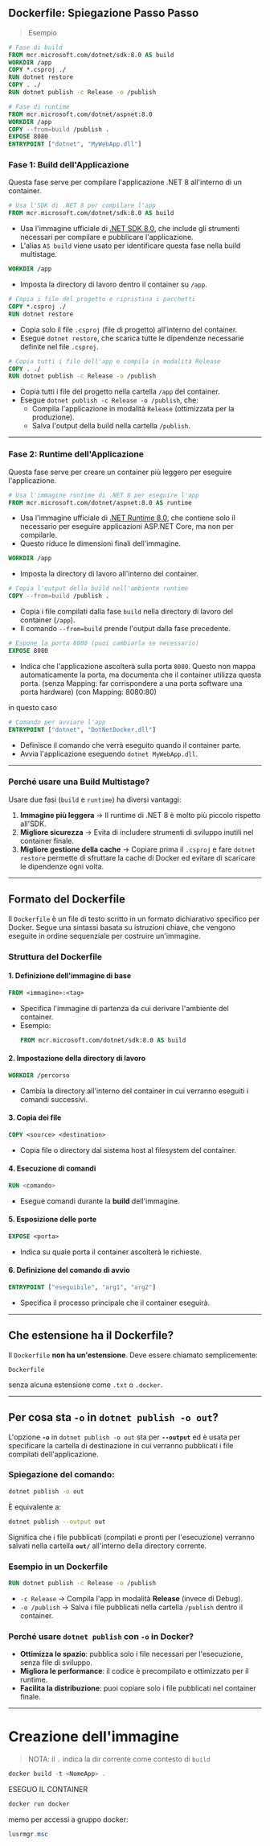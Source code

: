 ## Dockerfile: Spiegazione Passo Passo

> Esempio
```dockerfile
# Fase di build
FROM mcr.microsoft.com/dotnet/sdk:8.0 AS build
WORKDIR /app
COPY *.csproj ./
RUN dotnet restore
COPY . ./
RUN dotnet publish -c Release -o /publish

# Fase di runtime
FROM mcr.microsoft.com/dotnet/aspnet:8.0
WORKDIR /app
COPY --from=build /publish .
EXPOSE 8080
ENTRYPOINT ["dotnet", "MyWebApp.dll"]

```

### **Fase 1: Build dell'Applicazione**
Questa fase serve per compilare l'applicazione .NET 8 all'interno di un container.

```dockerfile
# Usa l'SDK di .NET 8 per compilare l'app
FROM mcr.microsoft.com/dotnet/sdk:8.0 AS build
```
- Usa l'immagine ufficiale di [.NET SDK 8.0](w), che include gli strumenti necessari per compilare e pubblicare l'applicazione.
- L'alias `AS build` viene usato per identificare questa fase nella build multistage.

```dockerfile
WORKDIR /app
```
- Imposta la directory di lavoro dentro il container su `/app`.

```dockerfile
# Copia i file del progetto e ripristina i pacchetti
COPY *.csproj ./
RUN dotnet restore
```
- Copia solo il file `.csproj` (file di progetto) all'interno del container.
- Esegue `dotnet restore`, che scarica tutte le dipendenze necessarie definite nel file `.csproj`.

```dockerfile
# Copia tutti i file dell'app e compila in modalità Release
COPY . ./
RUN dotnet publish -c Release -o /publish
```
- Copia tutti i file del progetto nella cartella `/app` del container.
- Esegue `dotnet publish -c Release -o /publish`, che:
  - Compila l'applicazione in modalità `Release` (ottimizzata per la produzione).
  - Salva l'output della build nella cartella `/publish`.

---

### **Fase 2: Runtime dell'Applicazione**
Questa fase serve per creare un container più leggero per eseguire l'applicazione.

```dockerfile
# Usa l'immagine runtime di .NET 8 per eseguire l'app
FROM mcr.microsoft.com/dotnet/aspnet:8.0 AS runtime
```
- Usa l'immagine ufficiale di [.NET Runtime 8.0](w), che contiene solo il necessario per eseguire applicazioni ASP.NET Core, ma non per compilarle.
- Questo riduce le dimensioni finali dell'immagine.

```dockerfile
WORKDIR /app
```
- Imposta la directory di lavoro all'interno del container.

```dockerfile
# Copia l'output della build nell'ambiente runtime
COPY --from=build /publish .
```
- Copia i file compilati dalla fase `build` nella directory di lavoro del container (`/app`).
- Il comando `--from=build` prende l'output dalla fase precedente.

```dockerfile
# Espone la porta 8080 (puoi cambiarla se necessario)
EXPOSE 8080
```
- Indica che l'applicazione ascolterà sulla porta `8080`. Questo non mappa automaticamente la porta, ma documenta che il container utilizza questa porta. (senza Mapping: far corrispondere a una porta software una porta hardware) (con Mapping: 8080:80)

in questo caso
```dockerfile
# Comando per avviare l'app
ENTRYPOINT ["dotnet", "DotNetDocker.dll"]
```
- Definisce il comando che verrà eseguito quando il container parte.
- Avvia l'applicazione eseguendo `dotnet MyWebApp.dll`.

---

### **Perché usare una Build Multistage?**
Usare due fasi (`build` e `runtime`) ha diversi vantaggi:
1. **Immagine più leggera** → Il runtime di .NET 8 è molto più piccolo rispetto all'SDK.
2. **Migliore sicurezza** → Evita di includere strumenti di sviluppo inutili nel container finale.
3. **Migliore gestione della cache** → Copiare prima il `.csproj` e fare `dotnet restore` permette di sfruttare la cache di Docker ed evitare di scaricare le dipendenze ogni volta.

---

## Formato del Dockerfile

Il `Dockerfile` è un file di testo scritto in un formato dichiarativo specifico per Docker. Segue una sintassi basata su istruzioni chiave, che vengono eseguite in ordine sequenziale per costruire un'immagine.

### **Struttura del Dockerfile**

#### **1. Definizione dell'immagine di base**
```dockerfile
FROM <immagine>:<tag>
```
- Specifica l'immagine di partenza da cui derivare l'ambiente del container.
- Esempio:
  ```dockerfile
  FROM mcr.microsoft.com/dotnet/sdk:8.0 AS build
  ```

#### **2. Impostazione della directory di lavoro**
```dockerfile
WORKDIR /percorso
```
- Cambia la directory all'interno del container in cui verranno eseguiti i comandi successivi.

#### **3. Copia dei file**
```dockerfile
COPY <source> <destination>
```
- Copia file o directory dal sistema host al filesystem del container.

#### **4. Esecuzione di comandi**
```dockerfile
RUN <comando>
```
- Esegue comandi durante la **build** dell'immagine.

#### **5. Esposizione delle porte**
```dockerfile
EXPOSE <porta>
```
- Indica su quale porta il container ascolterà le richieste.

#### **6. Definizione del comando di avvio**
```dockerfile
ENTRYPOINT ["eseguibile", "arg1", "arg2"]
```
- Specifica il processo principale che il container eseguirà.

---

## **Che estensione ha il Dockerfile?**

Il `Dockerfile` **non ha un'estensione**. Deve essere chiamato semplicemente:

```
Dockerfile
```

senza alcuna estensione come `.txt` o `.docker`.

---

## **Per cosa sta `-o` in `dotnet publish -o out`?**

L'opzione **`-o`** in `dotnet publish -o out` sta per **`--output`** ed è usata per specificare la cartella di destinazione in cui verranno pubblicati i file compilati dell'applicazione.

### **Spiegazione del comando:**
```bash
dotnet publish -o out
```
È equivalente a:
```bash
dotnet publish --output out
```
Significa che i file pubblicati (compilati e pronti per l'esecuzione) verranno salvati nella cartella **`out/`** all'interno della directory corrente.

### **Esempio in un Dockerfile**
```dockerfile
RUN dotnet publish -c Release -o /publish
```
- `-c Release` → Compila l'app in modalità **Release** (invece di Debug).
- `-o /publish` → Salva i file pubblicati nella cartella `/publish` dentro il container.

### **Perché usare `dotnet publish` con `-o` in Docker?**
- **Ottimizza lo spazio**: pubblica solo i file necessari per l'esecuzione, senza file di sviluppo.
- **Migliora le performance**: il codice è precompilato e ottimizzato per il runtime.
- **Facilita la distribuzione**: puoi copiare solo i file pubblicati nel container finale.

---

# Creazione dell'immagine


> NOTA: il `.` indica la dir corrente come contesto di `build`

```powershell
docker build -t <NomeApp> .
```

ESEGUO IL CONTAINER

```powershell
docker run docker 
```

memo per accessi a gruppo docker: 

```powershell
lusrmgr.msc
```
